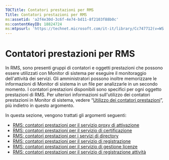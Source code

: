 ```yaml
---
TOCTitle: Contatori prestazioni per RMS
Title: Contatori prestazioni per RMS
ms:assetid: 'a2f4e30d-3c6f-4e74-bd11-8f2103f88b0c'
ms:contentKeyID: 18824724
ms:mtpsurl: 'https://technet.microsoft.com/it-it/library/Cc747712(v=WS.10)'
---
```


Contatori prestazioni per RMS
=============================

In RMS, sono presenti gruppi di contatori e oggetti prestazioni che possono essere utilizzati con Monitor di sistema per eseguire il monitoraggio dell'attività dei servizi. Gli amministratori possono inoltre memorizzare le informazioni di Monitor di sistema in un file per analizzarle in un secondo momento. I contatori prestazioni disponibili sono specifici per ogni oggetto prestazioni di RMS. Per ulteriori informazioni sull'utilizzo dei contatori prestazioni in Monitor di sistema, vedere “[Utilizzo dei contatori prestazioni](https://technet.microsoft.com/096c3b17-c082-46c4-939c-4373af0c9dec)”, più indietro in questo argomento.

In questa sezione, vengono trattati gli argomenti seguenti:

-   [RMS: contatori prestazioni per il servizio proxy di attivazione](https://technet.microsoft.com/305ace2b-20b2-4772-aedd-07524a4e65bf)
-   [RMS: contatori prestazioni per il servizio di certificazione](https://technet.microsoft.com/554f4af5-0566-4cee-9f51-0f2a3ceaf22d)
-   [RMS: contatori prestazioni per i servizi di directory](https://technet.microsoft.com/37afea1d-f320-4040-96d8-57c0b45e6d46)
-   [RMS: contatori prestazioni per il servizio di registrazione](https://technet.microsoft.com/f89b14db-b015-405f-b3ad-7b93ca638f2e)
-   [RMS: contatori prestazioni per il servizio di gestione licenze](https://technet.microsoft.com/4540a244-e52c-4f3e-9994-5129fc7c7ee6)
-   [RMS: contatori prestazioni per il servizio di registrazione attività](https://technet.microsoft.com/f49ee2d4-5d9a-4d5b-a867-334d4008b605)
